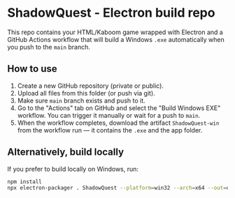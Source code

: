 
# ShadowQuest - Electron build repo

This repo contains your HTML/Kaboom game wrapped with Electron and a GitHub Actions workflow
that will build a Windows `.exe` automatically when you push to the `main` branch.

## How to use

1. Create a new GitHub repository (private or public).
2. Upload all files from this folder (or push via git).
3. Make sure `main` branch exists and push to it.
4. Go to the "Actions" tab on GitHub and select the "Build Windows EXE" workflow.
   You can trigger it manually or wait for a push to `main`.
5. When the workflow completes, download the artifact `ShadowQuest-win` from the workflow run — it contains the `.exe` and the app folder.

## Alternatively, build locally

If you prefer to build locally on Windows, run:
```bash
npm install
npx electron-packager . ShadowQuest --platform=win32 --arch=x64 --out=dist --overwrite
```

